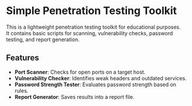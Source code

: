 # Simple Penetration Testing Toolkit

This is a lightweight penetration testing toolkit for educational purposes.  
It contains basic scripts for scanning, vulnerability checks, password testing, and report generation.

## Features
- **Port Scanner**: Checks for open ports on a target host.
- **Vulnerability Checker**: Identifies weak headers and outdated services.
- **Password Strength Tester**: Evaluates password strength based on rules.
- **Report Generator**: Saves results into a report file.
